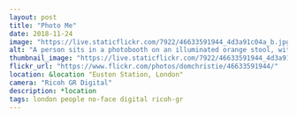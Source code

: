 ```yaml
---
layout: post
title: "Photo Me"
date: 2018-11-24
image: "https://live.staticflickr.com/7922/46633591944_4d3a91c04a_b.jpg"
alt: "A person sits in a photobooth on an illuminated orange stool, with the curtain drawn"
thumbnail_image: "https://live.staticflickr.com/7922/46633591944_4d3a91c04a_q.jpg"
flickr_url: "https://www.flickr.com/photos/domchristie/46633591944/"
location: &location "Euston Station, London"
camera: "Ricoh GR Digital"
description: *location
tags: london people no-face digital ricoh-gr
---
```

